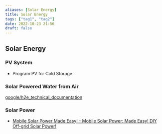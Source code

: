 ```yaml
---
aliases: [Solar Energy]
title: Solar Energy
tags: ["tag1", "tag2"]
date: 2022-10-23 21:56
draft: false
---
```


## Solar Energy

### PV System

- Program PV for Cold Storage

### Solar Powered Water from Air

[google/h2e_technical_documentation](https://github.com/google/h2e_technical_documentation)

### Solar Power

- [Mobile Solar Power Made Easy! - Mobile Solar Power: Made Easy! DIY Off-grid Solar Power!](https://www.mobile-solarpower.com/)
